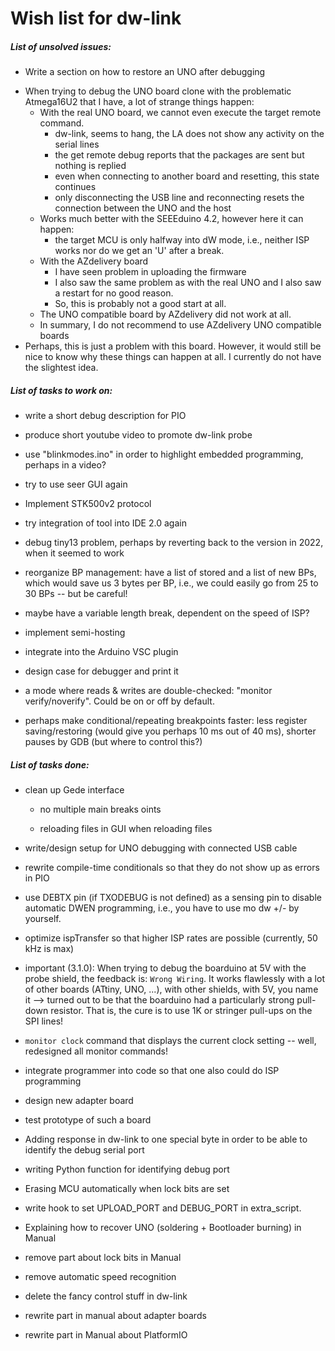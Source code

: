 # Wish list for dw-link

##### List of unsolved issues:

- Write a section on how to restore an UNO after debugging

* When trying to debug the UNO board clone with the problematic Atmega16U2 that I have, a lot of strange things happen:
  * With the real UNO board, we cannot even execute the target remote command.
    * dw-link, seems to hang, the LA does not show any activity on the serial lines
    * the get remote debug reports that the packages are sent but nothing is replied
    * even when connecting to another board and resetting, this state continues
    * only disconnecting the USB line and reconnecting resets the connection between the UNO and the host
  * Works much better with the SEEEduino 4.2, however here it can happen:
    * the target MCU is only halfway into dW mode, i.e., neither ISP works nor do we get an 'U' after a break.
  * With the AZdelivery board
    * I have seen problem in uploading the firmware
    * I also saw the same problem as with the real UNO and I also saw a restart for no good reason.
    * So, this is probably not a good start at all.
  * The UNO compatible board by AZdelivery did not work at all.
  * In summary, I do not recommend to use AZdelivery UNO compatible boards
* Perhaps, this is just a problem with this board. However, it would still be nice to know why these things can happen at all. I currently do not have the slightest idea.

##### List of tasks to work on:

* write a short debug description for PIO

* produce short youtube video to promote dw-link probe

* use "blinkmodes.ino" in order to highlight embedded programming, perhaps in a video?

* try to use seer GUI again

* Implement STK500v2 protocol

* try integration of tool into IDE 2.0 again

* debug tiny13 problem, perhaps by reverting back to the version in
  2022, when it seemed to work

* reorganize BP management: have a list of stored and a list of new BPs, which would save us 3 bytes per BP, i.e., we could easily go from 25 to 30 BPs -- but be careful!

* maybe have a variable length break, dependent on the speed of ISP?

* implement semi-hosting

* integrate into the Arduino VSC plugin

* design case for debugger and print it

* a mode where reads & writes are double-checked: "monitor
  verify/noverify". Could be on or off by default.

* perhaps make conditional/repeating breakpoints faster: less register saving/restoring (would give you perhaps 10 ms out of 40 ms), shorter pauses by GDB (but where to control this?)

  

##### List of tasks done:

* clean up Gede interface

  * no multiple main breaks oints

  * reloading files in GUI when reloading files

* write/design setup for UNO debugging with connected USB cable

* rewrite compile-time conditionals so that they do not show up as errors in PIO

* use DEBTX pin (if TXODEBUG is not defined) as a sensing pin to disable automatic DWEN programming, i.e., you have to use mo dw +/- by yourself.

* optimize ispTransfer so that higher ISP rates are possible (currently, 50 kHz is max)

* important (3.1.0): When trying to debug the boarduino at 5V with the probe shield, the feedback
  is: `Wrong Wiring`. It works flawlessly with a lot of other boards (ATtiny,
  UNO, ...), with other shields, with 5V, you name it --> turned out to be that the boarduino had a particularly strong pull-down resistor. That is, the cure is to use 1K or stringer pull-ups on the SPI lines!

* `monitor clock` command that displays the current clock setting --
  well, redesigned all monitor commands! 

* integrate programmer into code so that one also could do ISP programming

* design new adapter board
* test prototype of such  a board

* Adding response in dw-link to one special byte in order to be able to identify the debug serial port
* writing Python function for identifying debug port

* Erasing MCU automatically when lock bits are set
* write hook to set UPLOAD\_PORT and DEBUG\_PORT in extra\_script. 
* Explaining how to recover UNO (soldering + Bootloader burning) in Manual
* remove part about lock bits in Manual
* remove automatic speed recognition
* delete the fancy control stuff in dw-link
* rewrite part in manual about adapter boards
* rewrite part in Manual about PlatformIO



